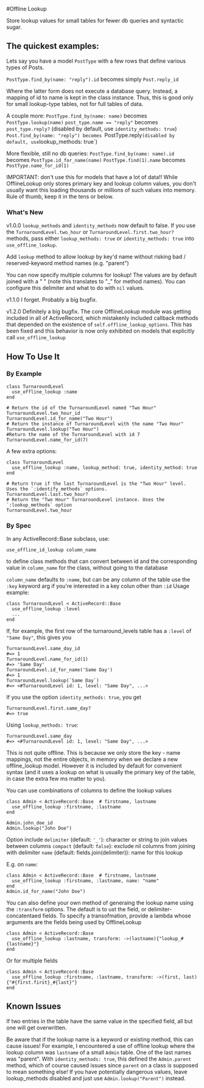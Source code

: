 #Offline Lookup

Store lookup values for small tables for fewer db queries and syntactic sugar.

## The quickest examples:
Lets say you have a model `PostType` with a few rows that define various types of Posts.

`PostType.find_by(name: "reply").id`
becomes simply
`Post.reply_id`

Where the latter form does not execute a database query. Instead, a mapping of id to name is kept in the class instance. Thus, this is good only for small lookup-type tables, not for full tables of data.

A couple more:
`PostType.find_by(name: name)` becomes `PostType.lookup(name)`
`post_type.name == "reply"` becomes `post_type.reply?` (disabled by default, use `identity_methods: true`)
`Post.find_by(name: "reply") becomes `PostType.reply` (disabled by default, use `lookup_methods: true`)

More flexible, still no db queries:
`PostType.find_by(name: name).id` becomes `PostType.id_for_name(name)`
`PostType.find(1).name` becomes `PostType.name_for_id(1)`

IMPORTANT: don't use this for models that have a lot of data!! While OfflineLookup only stores primary key and lookup column values, you don't usually want this loading thousands or millions of such values into memory. Rule of thumb, keep it in the tens or below.

### What's New

v1.0.0
`lookup_methods` and `identity_methods` now default to false. If you use the `TurnaroundLevel.two_hour` or `TurnaroundLevel.first.two_hour?` methods, pass either `lookup_methods: true` or `identity_methods: true` into `use_offline_lookup`.

Add `lookup` method to allow lookup by key'd name without risking bad / reserved-keyword method names (e.g. "parent")

You can now specify multiple columns for lookup! The values are by default joined with a " " (note this translates to "_" for method names). You can configure this delimiter and what to do with `nil` values.

v1.1.0
I forget. Probably a big bugfix.

v1.2.0
Definitely a big bugfix. The core OfflineLookup module was getting included in all of ActiveRecord, which mistakenly included callback methods that depended on the existence of `self.offline_lookup_options`. This has been fixed and this behavior is now only exhibited on models that explicitly call `use_offline_lookup`


## How To Use It

### By Example

```
class TurnaroundLevel
  use_offline_lookup :name
end

# Return the id of the TurnaroundLevel named "Two Hour"
TurnaroundLevel.two_hour_id
TurnaroundLevel.id_for_name("Two Hour")
# Return the instance of TurnaroundLevel with the name "Two Hour"
TurnaroundLevel.lookup("Two Hour")
#Return the name of the TurnaroundLevel with id 7
TurnaroundLevel.name_for_id(7)
```

A few extra options:
```
class TurnaroundLevel
  use_offline_lookup :name, lookup_method: true, identity_method: true
end

# Return true if the last TurnaroundLevel is the "Two Hour" level. Uses the `:identify_methods` options.
TurnaroundLevel.last.two_hour?
# Return the "Two Hour" TurnaroundLevel instance. Uses the `:lookup_methods` option
TurnaroundLevel.two_hour

```

### By Spec

In any ActiveRecord::Base subclass, use:

`use_offline_id_lookup column_name`

to define class methods that can convert between id and the corresponding
value in `column_name` for the class, without going to the database

`column_name` defaults to `:name`, but can be any column of the table
use the `:key` keyword arg if you're interested in a key colun other than `:id`
Usage example:

```
class TurnaroundLevel < ActiveRecord::Base
  use_offline_lookup :level
  ...
end
```

If, for example, the first row of the turnaround_levels table has a `:level` of `"Same Day"`, this gives you

```
TurnaroundLevel.same_day_id
#=> 1
TurnaroundLevel.name_for_id(1)
#=> 'Same Day'
TurnaroundLevel.id_for_name('Same Day')
#=> 1
TurnaroundLevel.lookup(`Same Day`)
#=> <#TurnaroundLevel id: 1, level: "Same Day", ...>
```

If you use the option `identity_methods: true`, you get

```
TurnaroundLevel.first.same_day?
#=> true
```

Using `lookup_methods: true`:

```
TurnaroundLevel.same_day
#=> <#TurnaroundLevel id: 1, level: "Same Day", ...>
```

This is not quite offline. This is because we only store the key - name mappings, not the entire objects, in memory when we declare a new offline_lookup model. However it is included by default for convenient syntax (and it uses a lookup on what is usually the primary key of the table, in case the extra few ms matter to you).


You can use combinations of columns to define the lookup values

```
class Admin < ActiveRecord::Base  # firstname, lastname
  use_offline_lookup :firstname, :lastname
end

Admin.john_doe_id
Admin.lookup("John Doe")
```

Option include
`delimiter` (default: `'_'`): character or string to join values between columns
`compact` (default: `false`): exclude nil columns from joining with delimiter
`name` (default: fields.join(delimiter)): name for this lookup

E.g. on `name`:
```
class Admin < ActiveRecord::Base  # firstname, lastname
  use_offline_lookup :firstname, :lastname, name: "name"
end
Admin.id_for_name("John Doe")
```

You can also define your own method of generaing the lookup name using the `:transform` options. The default is to ust the field, or delimiter-concatentaed fields. To specify a transofmation, provide a lambda whose arguments are the fields being used by OfflineLookup

```
class Admin < ActiveRecord::Base
  use_offline_lookup :lastname, transform: ->(lastname){"lookup_#{lastname}"}
end
```

Or for multiple fields
```
class Admin < ActiveRecord::Base
  use_offline_lookup :firstname, :lastname, transform: ->(first, last){"#{first.first}_#{last}"}
end
```

## Known Issues

If two entries in the table have the same value in the specified field, all but one will get overwritten.

Be aware that if the lookup name is a keyword or existing method, this can cause issues! For example, I encountered a use of offline lookup where the lookup column was `lastname` of a small `Admin` table. One of the last names was "parent". With `identity_methods: true`, this defined the `Admin.parent` method, which of course caused issues since `parent` on a class is supposed to mean something else! If you have potentially dangerous values, leave lookup_methods disabled and just use `Admin.lookup("Parent")` instead.
